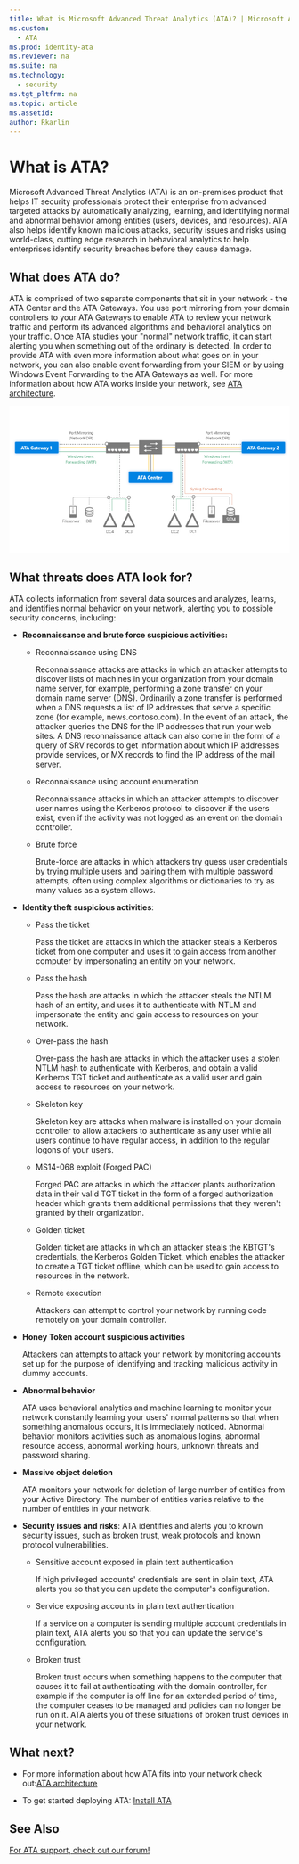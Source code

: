 ```yaml
---
title: What is Microsoft Advanced Threat Analytics (ATA)? | Microsoft Advanced Threat Analytics
ms.custom:
  - ATA
ms.prod: identity-ata
ms.reviewer: na
ms.suite: na
ms.technology:
  - security
ms.tgt_pltfrm: na
ms.topic: article
ms.assetid:
author: Rkarlin
---
```


# What is ATA?
Microsoft Advanced Threat Analytics (ATA) is an on-premises product that helps IT security professionals protect their enterprise from advanced targeted attacks by automatically analyzing, learning, and identifying normal and abnormal behavior among entities (users, devices, and resources).  ATA also helps identify known malicious attacks, security issues and risks using world-class, cutting edge research in behavioral analytics to help enterprises identify security breaches before they cause damage.

## What does ATA do?
ATA is comprised of two separate components that sit in your network - the ATA Center and the ATA Gateways. You use port mirroring from your domain controllers to your ATA Gateways to enable ATA to review your network traffic and perform its advanced algorithms and behavioral analytics on your traffic. Once ATA studies your "normal" network traffic, it can start alerting you when something out of the ordinary is detected. In order to provide ATA with even more information about what goes on in your network, you can also enable event forwarding from your SIEM or by using Windows Event Forwarding to the ATA Gateways as well. For more information about how ATA works inside your network, see [ATA architecture](ata-architecture.md).

![](media/ATA-architecture-topology.jpg)

## What threats does ATA look for?
ATA collects information from several data sources and analyzes, learns, and identifies normal behavior on your network, alerting you to possible security concerns, including:

-   **Reconnaissance and brute force suspicious activities:**

    -   Reconnaissance using DNS

        Reconnaissance attacks are attacks in which an attacker attempts to discover lists of machines in your organization from your domain name server, for example, performing a zone transfer on your domain name server (DNS). Ordinarily a zone transfer is performed when a DNS requests a list of IP addresses that serve a specific zone (for example, news.contoso.com). In the event of an attack, the attacker queries the DNS for the IP addresses that run your web sites. A DNS reconnaissance attack can also come in the form of a query of SRV records to get information about which IP addresses provide services, or MX records to find the IP address of the mail server.  

    -   Reconnaissance using account enumeration

        Reconnaissance attacks in which an attacker attempts to discover user names using the Kerberos protocol to discover if the users exist, even if the activity was not logged as an event on the domain controller.

    -   Brute force

        Brute-force are attacks in which attackers try guess user credentials by trying multiple users and pairing them with multiple password attempts, often using complex algorithms or dictionaries to try as many values as a system allows.

-   **Identity theft suspicious activities**:

    -   Pass the ticket

        Pass the ticket are attacks in which the attacker steals a Kerberos ticket from one computer and uses it to gain access from another computer by impersonating an entity on your network.

    -   Pass the hash

        Pass the hash are attacks in which the attacker steals the NTLM hash of an entity, and uses it to authenticate with NTLM and impersonate the entity and gain access to resources on your network.

    -   Over-pass the hash

        Over-pass the hash are attacks in which the attacker uses a stolen NTLM hash to authenticate with Kerberos, and obtain a valid Kerberos TGT ticket and authenticate as a valid user and gain access to resources on your network.

    -   Skeleton key

        Skeleton key are attacks when malware is installed on your domain controller to allow attackers to authenticate as any user while all users continue to have regular access,  in addition to the regular logons of your users.

    -   MS14-068 exploit (Forged PAC)

        Forged PAC are attacks in which the attacker plants authorization data in their valid TGT ticket  in the form of a forged authorization header which grants them additional permissions that they weren't granted by their organization.

    -   Golden ticket

        Golden ticket are attacks in which an attacker steals the KBTGT's credentials, the Kerberos Golden Ticket, which enables the attacker to create a TGT ticket offline, which can be used to gain access to resources in the network.

    -   Remote execution

        Attackers can attempt to control your network by running code remotely on your domain controller.

-   **Honey Token account suspicious activities**

    Attackers can attempts to attack your network by monitoring accounts set up for the purpose of identifying and tracking malicious activity in dummy accounts.

-   **Abnormal behavior**

    ATA uses behavioral analytics and machine learning to monitor your network constantly learning your users' normal patterns so that when something anomalous occurs, it is immediately noticed. Abnormal behavior monitors activities such as anomalous logins, abnormal resource access, abnormal working hours, unknown threats and  password sharing.

-   **Massive object deletion**

    ATA monitors your network for deletion of large number of entities from your Active Directory. The number of entities varies relative to the number of entities in your network.

-   **Security issues and risks**: ATA identifies and alerts you to known security issues, such as broken trust, weak protocols and known protocol vulnerabilities.

    -   Sensitive account exposed in plain text authentication

        If high privileged accounts' credentials are sent in plain text, ATA alerts you so that you can update the computer's configuration.

    -   Service exposing accounts in plain text authentication

        If a service on a computer is sending multiple account credentials in plain text, ATA alerts you so that you can update the service's configuration.

    -   Broken trust

        Broken trust occurs when something happens to the computer that causes it to fail at authenticating with the domain controller, for example if the computer is off line for an extended period of time, the computer ceases to be managed and policies can no longer be run on it. ATA alerts you of these situations of broken trust devices in your network.

## What next?

-   For more information about how ATA fits into your network check out:[ATA architecture](ata-architecture.md)

-   To get started deploying ATA: [Install ATA](/ATA/DeployUse/install-ata.html)

## See Also
[For ATA support, check out our forum!](https://social.technet.microsoft.com/Forums/security/en-US/home?forum=mata)
